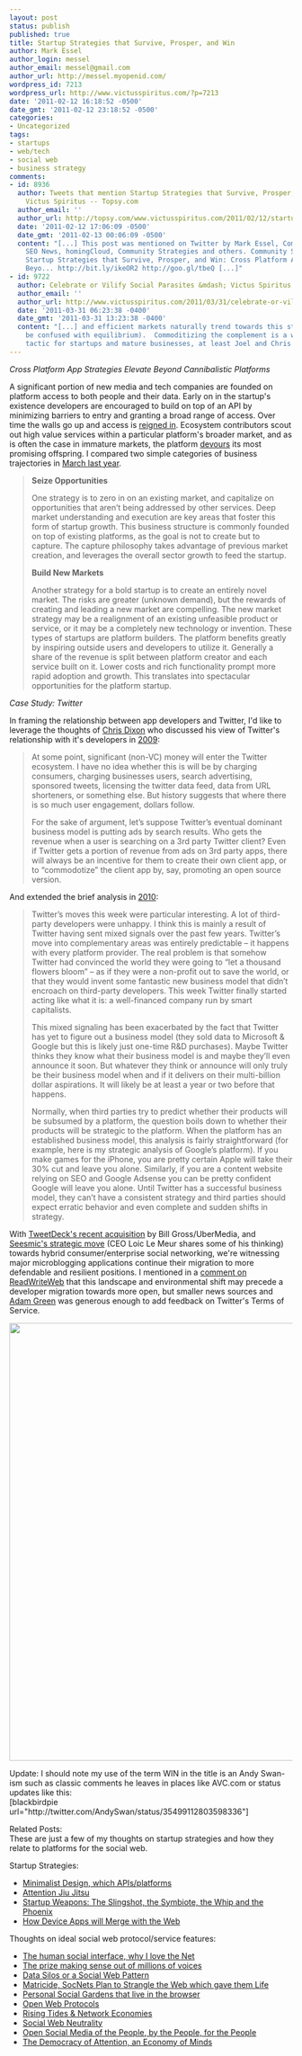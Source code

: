 ```yaml
---
layout: post
status: publish
published: true
title: Startup Strategies that Survive, Prosper, and Win
author: Mark Essel
author_login: messel
author_email: messel@gmail.com
author_url: http://messel.myopenid.com/
wordpress_id: 7213
wordpress_url: http://www.victusspiritus.com/?p=7213
date: '2011-02-12 16:18:52 -0500'
date_gmt: '2011-02-12 23:18:52 -0500'
categories:
- Uncategorized
tags:
- startups
- web/tech
- social web
- business strategy
comments:
- id: 8936
  author: Tweets that mention Startup Strategies that Survive, Prosper, and Win »
    Victus Spiritus -- Topsy.com
  author_email: ''
  author_url: http://topsy.com/www.victusspiritus.com/2011/02/12/startup-strategies-that-survive-prosper-and-win/?utm_source=pingback&amp;utm_campaign=L2
  date: '2011-02-12 17:06:09 -0500'
  date_gmt: '2011-02-13 00:06:09 -0500'
  content: "[...] This post was mentioned on Twitter by Mark Essel, Community Strategies,
    SEO News, homingCloud, Community Strategies and others. Community Strategies said:
    Startup Strategies that Survive, Prosper, and Win: Cross Platform App Strategies Elevate
    Beyo... http://bit.ly/ikeOR2 http://goo.gl/tbeQ [...]"
- id: 9722
  author: Celebrate or Vilify Social Parasites &mdash; Victus Spiritus
  author_email: ''
  author_url: http://www.victusspiritus.com/2011/03/31/celebrate-or-vilify-social-parasites/
  date: '2011-03-31 06:23:38 -0400'
  date_gmt: '2011-03-31 13:23:38 -0400'
  content: "[...] and efficient markets naturally trend towards this state (not to
    be confused with equilibrium).  Commoditizing the complement is a well understood
    tactic for startups and mature businesses, at least Joel and Chris seem to [...]"
---
```

<p><em>Cross Platform App Strategies Elevate Beyond Cannibalistic Platforms</em></p>
<p>A significant portion of new media and tech companies are founded on platform access to both people and their data. Early on in the startup's existence developers are encouraged to build on top of an API by minimizing barriers to entry and granting a broad range of access. Over time the walls go up and access is <a href="http://www.readwriteweb.com/archives/twitter_kills_the_api_whitelist_what_it_means_for.php">reigned in</a>. Ecosystem contributors scout out high value services within a particular platform's broader market, and as is often the case in immature markets, the platform <a href="http://en.wikipedia.org/wiki/Cannibalization">devours</a> its most promising offspring. I compared two simple categories of business trajectories in <a href="http://www.victusspiritus.com/2010/03/02/creating-versus-capturing-opportunities/">March last year</a>.</p>
<blockquote><p><strong>Seize Opportunities</strong></p>
<p>One strategy is to zero in on an existing market, and capitalize on opportunities that aren’t being addressed by other services. Deep market understanding and execution are key areas that foster this form of startup growth. This business structure is commonly founded on top of existing platforms, as the goal is not to create but to capture. The capture philosophy takes advantage of previous market creation, and leverages the overall sector growth to feed the startup.</p>
<p><strong>Build New Markets</strong></p>
<p>Another strategy for a bold startup is to create an entirely novel market. The risks are greater (unknown demand), but the rewards of creating and leading a new market are compelling. The new market strategy may be a realignment of an existing unfeasible product or service, or it may be a completely new technology or invention. These types of startups are platform builders. The platform benefits greatly by inspiring outside users and developers to utilize it. Generally a share of the revenue is split between platform creator and each service built on it. Lower costs and rich functionality prompt more rapid adoption and growth. This translates into spectacular opportunities for the platform startup.</p></blockquote>
<p><em>Case Study: Twitter</em></p>
<p>In framing the relationship between app developers and Twitter, I'd like to leverage the thoughts of <a href="http://twitter.com/cdixon">Chris Dixon</a> who discussed his view of  Twitter's relationship with it's developers in <a href="http://cdixon.org/2009/09/14/the-inevitable-showdown-between-twitter-and-twitter-apps/">2009</a>:</p>
<blockquote><p>At some point, significant (non-VC) money will enter the Twitter ecosystem.  I have no idea whether this is will be by charging consumers, charging businesses users, search advertising, sponsored tweets, licensing the twitter data feed, data from URL shorteners, or something else. But history suggests that where there is so much user engagement, dollars follow.</p>
<p>For the sake of argument, let’s suppose Twitter’s eventual dominant business model is putting ads by search results.   Who gets the revenue when a user is searching on a 3rd party Twitter client?   Even if Twitter gets a portion of revenue from ads on 3rd party apps, there will always be an incentive for them to create their own client app, or to “commodotize” the client app by, say, promoting an open source version.</p></blockquote>
<p>And extended the brief analysis in <a href="http://cdixon.org/2010/04/10/twitter-and-3rd-party-developers/">2010</a>:</p>
<blockquote><p>Twitter’s moves this week were particular interesting.  A lot of third-party developers were unhappy. I think this is mainly a result of Twitter having sent mixed signals over the past few years. Twitter’s move into complementary areas was entirely predictable – it happens with every platform provider. The real problem is that somehow Twitter had convinced the world they were going to “let a thousand flowers bloom” – as if they were a non-profit out to save the world, or that they would invent some fantastic new business model that didn’t encroach on third-party developers. This week Twitter finally started acting like what it is: a well-financed company run by smart capitalists.</p>
<p>This mixed signaling has been exacerbated by the fact that Twitter has yet to figure out a business model (they sold data to Microsoft &amp; Google but this is likely just one-time R&amp;D purchases). Maybe Twitter thinks they know what their business model is and maybe they’ll even announce it soon. But whatever they think or announce will only truly be their business model when and if it delivers on their multi-billion dollar aspirations. It will likely be at least a year or two before that happens.</p>
<p>Normally, when third parties try to predict whether their products will be subsumed by a platform, the question boils down to whether their products will be strategic to the platform. When the platform has an established business model, this analysis is fairly straightforward (for example, here is my strategic analysis of Google’s platform).  If you make games for the iPhone, you are pretty certain Apple will take their 30% cut and leave you alone. Similarly, if you are a content website relying on SEO and Google Adsense you can be pretty confident Google will leave you alone. Until Twitter has a successful business model, they can’t have a consistent strategy and third parties should expect erratic behavior and even complete and sudden shifts in strategy.</p></blockquote>
<p>With <a href="http://techcrunch.com/2011/02/11/ubermedia-tweetdeck/">TweetDeck's recent acquisition</a> by Bill Gross/UberMedia, and <a href="http://www.loiclemeur.com/english/2011/02/ubermedia-now-controls-20-of-tweets-sent-daily-congratulations-to-tweetdeck-and-ubermedia-here-is-how-i-feel.html">Seesmic's strategic move</a> (CEO Loic Le Meur shares some of his thinking) towards hybrid consumer/enterprise social networking, we're witnessing major microblogging applications continue their migration to more defendable and resilient positions. I mentioned in a <a href="http://www.readwriteweb.com/archives/twitter_kills_the_api_whitelist_what_it_means_for.php#comment-145221567">comment on ReadWriteWeb</a> that this landscape and environmental shift may precede a developer migration towards more open, but smaller news sources and <a href="http://140dev.com/">Adam Green</a> was generous enough to add feedback on Twitter's Terms of Service.</p>
<p style="text-align: center;"><a href="http://www.readwriteweb.com/archives/twitter_kills_the_api_whitelist_what_it_means_for.php#comment-145221567"><img class="aligncenter size-full wp-image-7250" title="comment_on_readwriteweb" src="http://www.victusspiritus.com/wp-content/uploads/2011/02/comment_on_readwriteweb.png" alt="" width="523" height="779" /></a></p>
<p>Update: I should note my use of the term WIN in the title is an Andy Swan-ism such as classic comments he leaves in places like AVC.com or status updates like this:<br />
[blackbirdpie url="http://twitter.com/AndySwan/status/35499112803598336"]</p>
<p>Related Posts:<br />
These are just a few of my thoughts on startup strategies and how they relate to platforms for the social web.</p>
<p>Startup Strategies:</p>
<ul>
<li><a href="http://www.victusspiritus.com/2010/01/04/minimalist-designsure-feature-focusedok-but-which-apisplatforms/">Minimalist Design, which APIs/platforms</a></li>
<li><a href="http://www.victusspiritus.com/2009/12/21/attention-jiu-jitsu/">Attention Jiu Jitsu</a></li>
<li><a href="http://www.victusspiritus.com/2010/08/22/startup-weapons-the-slingshot-the-symbiote-the-whip-and-the-phoenix/">Startup Weapons: The Slingshot, the Symbiote, the Whip and the Phoenix</a></li>
<li><a href="http://www.victusspiritus.com/2010/04/10/how-device-apps-will-merge-with-the-web/">How Device Apps will Merge with the Web</a></li>
</ul>
<p>Thoughts on ideal social web protocol/service features:</p>
<ul>
<li><a href="http://www.victusspiritus.com/2009/11/26/the-human-social-interface-why-i-love-the-net/">The human social interface, why I love the Net</a></li>
<li><a href="http://www.victusspiritus.com/2010/01/21/the-prize-making-sense-out-of-millions-of-voices/">The prize making sense out of millions of voices</a></li>
<li><a href="http://www.victusspiritus.com/2010/03/13/data-silos-or-a-social-web-pattern/">Data Silos or a Social Web Pattern</a></li>
<li><a href="http://www.victusspiritus.com/2010/10/22/matricide-socnets-plan-to-strangle-the-web-which-gave-them-life/">Matricide, SocNets Plan to Strangle the Web which gave them Life</a></li>
<li><a href="http://www.victusspiritus.com/2010/05/16/personal-social-gardens-that-live-in-the-browser/">Personal Social Gardens that live in the browser</a></li>
<li><a href="http://www.victusspiritus.com/2010/03/08/open-web-protocols-and-discussion-groups/">Open Web Protocols</a></li>
<li><a href="http://www.victusspiritus.com/2010/06/06/network-economy-rising-tides-and-positive-vibes/">Rising Tides &amp; Network Economies</a></li>
<li><a href="http://www.victusspiritus.com/2009/11/23/social-web-neutrality/">Social Web Neutrality</a></li>
<li><a href="http://www.victusspiritus.com/2009/07/27/open-social-media-of-the-people-by-the-people-for-the-people/">Open Social Media of the People, by the People, for the People</a></li>
<li><a href="http://www.victusspiritus.com/2009/06/17/the-democracy-of-attention-an-economy-of-minds/">The Democracy of Attention, an Economy of Minds</a></li>
</ul>
